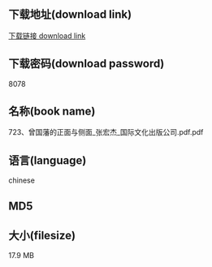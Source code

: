 ## 下载地址(download link)
[下载链接 download link](https://voluble-croquembouche-d321dc.netlify.app/?s=723%E3%80%81%E6%9B%BE%E5%9B%BD%E8%97%A9%E7%9A%84%E6%AD%A3%E9%9D%A2%E4%B8%8E%E4%BE%A7%E9%9D%A2_%E5%BC%A0%E5%AE%8F%E6%9D%B0_%E5%9B%BD%E9%99%85%E6%96%87%E5%8C%96%E5%87%BA%E7%89%88%E5%85%AC%E5%8F%B8.pdf)

## 下载密码(download password)
8078

## 名称(book name)
723、曾国藩的正面与侧面_张宏杰_国际文化出版公司.pdf.pdf

## 语言(language)
chinese

## MD5


## 大小(filesize)
17.9 MB
